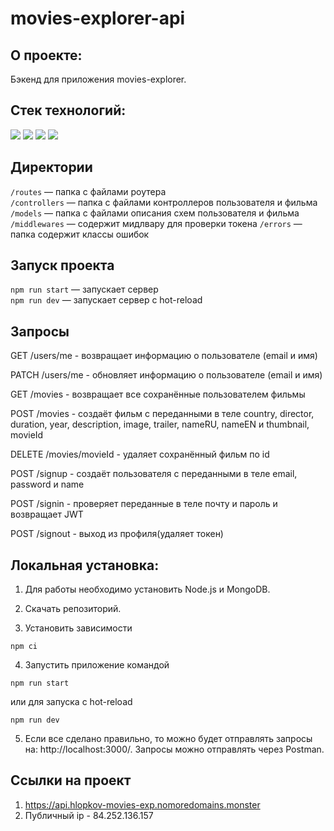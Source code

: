 # movies-explorer-api

## О проекте:

Бэкенд для приложения movies-explorer.

## Стек технологий:

![](https://img.shields.io/badge/-JS-000000?style=for-the-badge&logo=JavaScript)
![](https://img.shields.io/badge/-Node.JS-000000?style=for-the-badge&logo=NODE.JS)
![](https://img.shields.io/badge/-express-000000?style=for-the-badge&logo=EXPRESS)
![](https://img.shields.io/badge/-MongoDB-000000?style=for-the-badge&logo=MONGODB)

## Директории

`/routes` — папка с файлами роутера  
`/controllers` — папка с файлами контроллеров пользователя и фильма   
`/models` — папка с файлами описания схем пользователя и фильма 
`/middlewares` — содержит мидлвару для проверки токена 
`/errors` — папка содержит классы ошибок
  
## Запуск проекта

`npm run start` — запускает сервер   
`npm run dev` — запускает сервер с hot-reload

## Запросы

GET /users/me  - возвращает информацию о пользователе (email и имя)

PATCH /users/me  - обновляет информацию о пользователе (email и имя)

GET /movies - возвращает все сохранённые пользователем фильмы

POST /movies - создаёт фильм с переданными в теле country, director, duration, year, description, image, trailer, nameRU, nameEN и thumbnail, movieId

DELETE /movies/movieId - удаляет сохранённый фильм по id

POST /signup - создаёт пользователя с переданными в теле email, password и name

POST /signin - проверяет переданные в теле почту и пароль и возвращает JWT

POST /signout - выход из профиля(удаляет токен)


## Локальная установка:
1. Для работы необходимо установить Node.js и MongoDB.

2. Скачать репозиторий.
3. Установить зависимости
```
npm ci
```
4. Запустить приложение командой
```
npm run start
```
или для запуска с hot-reload
```
npm run dev
```
5. Если все сделано правильно, то можно будет отправлять запросы на: http://localhost:3000/. Запросы можно отправлять через Postman.

## Ссылки на проект

1. https://api.hlopkov-movies-exp.nomoredomains.monster
2. Публичный ip - 84.252.136.157
